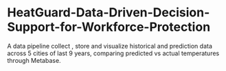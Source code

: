 # HeatGuard-Data-Driven-Decision-Support-for-Workforce-Protection
A data pipeline collect , store and visualize historical and prediction data across 5 cities of last 9 years, comparing predicted vs actual temperatures through Metabase.
